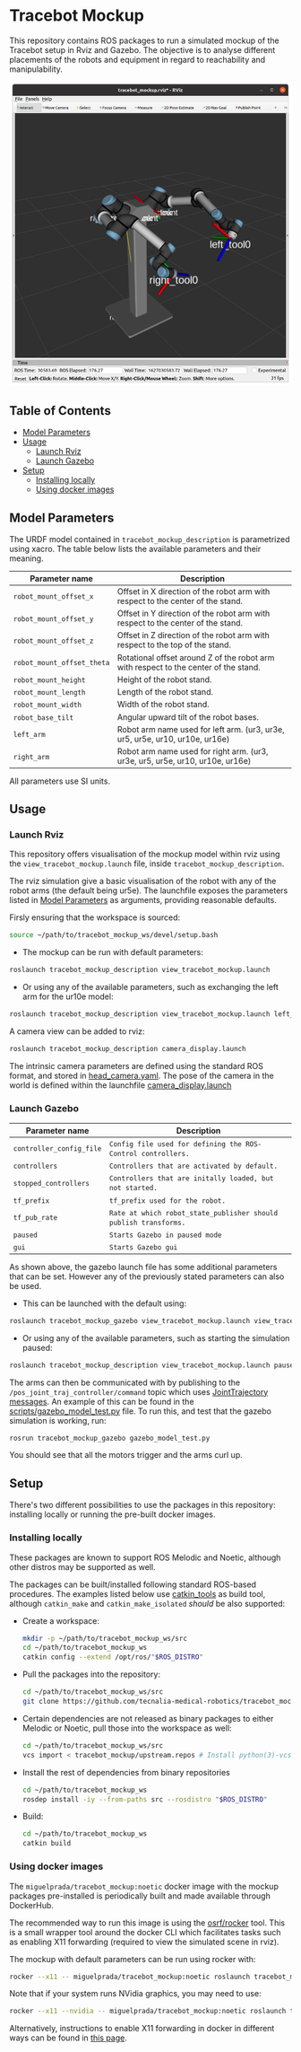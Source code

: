 # Tracebot Mockup


This repository contains ROS packages to run a simulated mockup of the Tracebot setup in Rviz and Gazebo.
The objective is to analyse different placements of the robots and equipment in regard to reachability and manipulability.

![Tracebot mockup screenshot](.res/mockup_updated_model.png)

## Table of Contents

- [Model Parameters](#model-parameters)
- [Usage](#usage)
  - [Launch Rviz](#launch-rviz)
  - [Launch Gazebo](#launch-gazebo)
- [Setup](#setup)
  - [Installing locally](#installing-locally)
  - [Using docker images](#using-docker-images)


## Model Parameters

The URDF model contained in `tracebot_mockup_description` is parametrized using xacro.
The table below lists the available parameters and their meaning.

| Parameter name | Description |
| -------------- | ----------- |
| `robot_mount_offset_x` | Offset in X direction of the robot arm with respect to the center of the stand. |
| `robot_mount_offset_y` | Offset in Y direction of the robot arm with respect to the center of the stand. |
| `robot_mount_offset_z` | Offset in Z direction of the robot arm with respect to the top of the stand. |
| `robot_mount_offset_theta` | Rotational offset around Z of the robot arm with respect to the center of the stand. |
| `robot_mount_height` | Height of the robot stand. |
| `robot_mount_length` | Length of the robot stand. |
| `robot_mount_width` | Width of the robot stand. |
| `robot_base_tilt` | Angular upward tilt of the robot bases. |
| `left_arm` | Robot arm name used for left arm. (ur3, ur3e, ur5, ur5e, ur10, ur10e, ur16e)|
| `right_arm` | Robot arm name used for right arm. (ur3, ur3e, ur5, ur5e, ur10, ur10e, ur16e)|

All parameters use SI units.

## Usage
### Launch Rviz
This repository offers visualisation of the mockup model within rviz using the `view_tracebot_mockup.launch` file, inside `tracebot_mockup_description`.

The rviz simulation give a basic visualisation of the robot with any of the robot arms (the default being ur5e). The launchfile exposes the parameters listed in [Model Parameters](#model-parameters) as arguments, providing reasonable defaults.

Firsly ensuring that the workspace is sourced:
```bash
source ~/path/to/tracebot_mockup_ws/devel/setup.bash
```
- The mockup can be run with default parameters:
```bash
roslaunch tracebot_mockup_description view_tracebot_mockup.launch
```
- Or using any of the available parameters, such as exchanging the left arm for the ur10e model:
```bash
roslaunch tracebot_mockup_description view_tracebot_mockup.launch left_arm:="ur10e"
```

A camera view can be added to rviz:

```bash
roslaunch tracebot_mockup_description camera_display.launch
```

The intrinsic camera parameters are defined using the standard ROS format, and stored in [head_camera.yaml](tracebot_mockup_description/config/head_camera.yaml).
The pose of the camera in the world is defined within the launchfile [camera_display.launch](tracebot_mockup_description/launch/camera_display.launch)

### Launch Gazebo
| Parameter name | Description |
| -------------- | ----------- |
|`controller_config_file`|`Config file used for defining the ROS-Control controllers.`|
|`controllers`|`Controllers that are activated by default.`|
|`stopped_controllers`|`Controllers that are initally loaded, but not started.`|
|`tf_prefix`|`tf_prefix used for the robot.`|
|`tf_pub_rate`|`Rate at which robot_state_publisher should publish transforms.`|
|`paused`|`Starts Gazebo in paused mode`|
|`gui`|`Starts Gazebo gui`|

As shown above, the gazebo launch file has some additional parameters that can be set. However any of the previously stated parameters can also be used.

- This can be launched with the default using:
```bash
roslaunch tracebot_mockup_gazebo view_tracebot_mockup.launch view_tracebot_gazebo.launch
```
- Or using any of the available parameters, such as starting the simulation paused:
```bash
roslaunch tracebot_mockup_description view_tracebot_mockup.launch paused:=true
```
The arms can then be communicated with by publishing to the `/pos_joint_traj_controller/command` topic which uses [JointTrajectory messages](http://docs.ros.org/en/noetic/api/trajectory_msgs/html/msg/JointTrajectory.html). An example of this can be found in the [scripts/gazebo_model_test.py](tracebot_mockup_gazebo/scripts/gazebo_model_test.py) file.
To run this, and test that the gazebo simulation is working, run:
```bash
rosrun tracebot_mockup_gazebo gazebo_model_test.py
```
You should see that all the motors trigger and the arms curl up.

## Setup

There's two different possibilities to use the packages in this repository: installing locally or running the pre-built docker images.

### Installing locally

These packages are known to support ROS Melodic and Noetic, although other distros may be supported as well.

The packages can be built/installed following standard ROS-based procedures.
The examples listed below use [catkin_tools](https://catkin-tools.readthedocs.io) as build tool, although `catkin_make` and `catkin_make_isolated` _should_ be also supported:

- Create a workspace:
  ```bash
  mkdir -p ~/path/to/tracebot_mockup_ws/src
  cd ~/path/to/tracebot_mockup_ws
  catkin config --extend /opt/ros/"$ROS_DISTRO"
  ```
- Pull the packages into the repository:
  ```bash
  cd ~/path/to/tracebot_mockup_ws/src
  git clone https://github.com/tecnalia-medical-robotics/tracebot_mockup.git
  ```
- Certain dependencies are not released as binary packages to either Melodic or Noetic, pull those into the workspace as well:
  ```bash
  cd ~/path/to/tracebot_mockup_ws/src
  vcs import < tracebot_mockup/upstream.repos # Install python(3)-vcstool if not available
  ```
- Install the rest of dependencies from binary repositories
  ```bash
  cd ~/path/to/tracebot_mockup_ws
  rosdep install -iy --from-paths src --rosdistro "$ROS_DISTRO"
  ```
- Build:
  ```bash
  cd ~/path/to/tracebot_mockup_ws
  catkin build
  ```

### Using docker images

The `miguelprada/tracebot_mockup:noetic` docker image with the mockup packages pre-installed is periodically built and made available through DockerHub.

The recommended way to run this image is using the [osrf/rocker](https://github.com/osrf/rocker) tool.
This is a small wrapper tool around the docker CLI which facilitates tasks such as enabling X11 forwarding (required to view the simulated scene in rviz).

The mockup with default parameters can be run using rocker with:

```bash
rocker --x11 -- miguelprada/tracebot_mockup:noetic roslaunch tracebot_mockup_description view_tracebot_mockup.launch
```

Note that if your system runs NVidia graphics, you may need to use:

```bash
rocker --x11 --nvidia -- miguelprada/tracebot_mockup:noetic roslaunch tracebot_mockup_description view_tracebot_mockup.launch
```

Alternatively, instructions to enable X11 forwarding in docker in different ways can be found in [this page](http://wiki.ros.org/docker/Tutorials/GUI).
